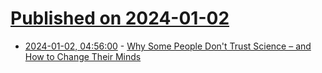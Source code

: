 # [Published on 2024-01-02](index.md)

* [2024-01-02, 04:56:00](https://soylentnews.org/article.pl?sid=23/12/31/2243244&from=rss) - [Why Some People Don't Trust Science – and How to Change Their Minds](https://soylentnews.org/article.pl?sid=23/12/31/2243244&from=rss)
